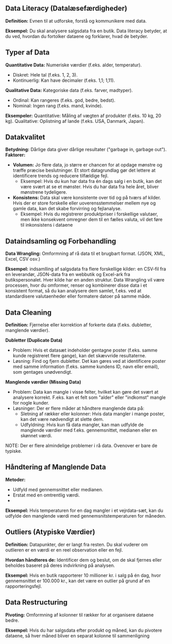 ## Data Literacy (Datalæsefærdigheder)
**Definition:** Evnen til at udforske, forstå og kommunikere med data.

**Eksempel:** Du skal analysere salgsdata fra en butik. Data literacy betyder, at du ved, hvordan du fortolker dataene og forklarer, hvad de betyder.

## Typer af Data
**Quantitative Data:** Numeriske værdier (f.eks. alder, temperatur).
  * Diskret: Hele tal (f.eks. 1, 2, 3).
  * Kontinuerlig: Kan have decimaler (f.eks. 1,1; 1,11).

**Qualitative Data:** Kategoriske data (f.eks. farver, madtyper).
  * Ordinal: Kan rangeres (f.eks. god, bedre, bedst).
  * Nominal: Ingen rang (f.eks. mand, kvinde).

**Eksempeler:**
Quantitative: Måling af vægten af produkter (f.eks. 10 kg, 20 kg).
Qualitative: Oplistning af lande (f.eks. USA, Danmark, Japan).

## Datakvalitet
**Betydning:** Dårlige data giver dårlige resultater ("garbage in, garbage out").
**Faktorer:**
  * **Volumen:** Jo flere data, jo større er chancen for at opdage mønstre og træffe præcise beslutninger. Et stort datagrundlag gør det lettere at identificere trends og reducere tilfældige fejl.
    * Eksempel: Hvis du kun har data fra én dags salg i en butik, kan det være svært at se et mønster. Hvis du har data fra hele året, bliver mønstrene tydeligere.
  * **Konsistens:** Data skal være konsistente over tid og på tværs af kilder. Hvis der er store forskelle eller uoverensstemmelser mellem nye og gamle data, kan det skabe forvirring og fejlanalyse.
    * Eksempel: Hvis du registrerer produktpriser i forskellige valutaer, men ikke konsekvent omregner dem til en fælles valuta, vil det føre til inkonsistens i dataene

## Dataindsamling og Forbehandling
**Data Wrangling:** Omformning af rå data til et brugbart format. (JSON, XML, Excel, CSV osv.)

**Eksempel:** indsamlling af salgsdata fra flere forskellige kilder: en CSV-fil fra en leverandør, JSON-data fra en webbutik og Excel-ark fra butikspersonalet. Hver kilde har en anden struktur. Data Wrangling vil være processen, hvor du omformer, renser og kombinerer disse data i et konsistent format, så du kan analysere dem samlet, f.eks. ved at standardisere valutaenheder eller formatere datoer på samme måde.

## Data Cleaning
**Definition:** Fjernelse eller korrektion af forkerte data (f.eks. dubletter, manglende værdier).

**Dubletter (Duplicate Data)**
* Problem: Hvis et datasæt indeholder gentagne poster (f.eks. samme kunde registreret flere gange), kan det skævvride resultaterne.
* Løsning: Find og fjern dubletter. Det kan gøres ved at identificere poster med samme information (f.eks. samme kundens ID, navn eller email), som gentages unødvendigt.

**Manglende værdier (Missing Data)**
* Problem: Data kan mangle i visse felter, hvilket kan gøre det svært at analysere korrekt. F.eks. kan et felt som "alder" eller "indkomst" mangle for nogle kunder.
* Løsninger: Der er flere måder at håndtere manglende data på:
  * Sletning af rækker eller kolonner: Hvis data mangler i mange poster, kan det være nødvendigt at slette dem.
  * Udfyldning: Hvis kun få data mangler, kan man udfylde de manglende værdier med f.eks. gennemsnittet, medianen eller en skønnet værdi.

 NOTE: Der er flere almindelige problemer i rå data. Ovenover er bare de typiske.

## Håndtering af Manglende Data
**Metoder:**
* Udfyld med gennemsnittet eller medianen.
* Erstat med en omtrentlig værdi.
* 
**Eksempel:** Hvis temperaturen for en dag mangler i et vejrdata-sæt, kan du udfylde den manglende værdi med gennemsnitstemperaturen for måneden.

## Outliers (Atypiske Værdier)
**Definition:** Datapunkter, der er langt fra resten. Du skal vuderer om outlieren er en værdi er en reel observation eller en fejl.

**Hvordan håndteres de:** Identificer dem og beslut, om de skal fjernes eller beholdes baseret på deres indvirkning på analysen.

**Eksempel:** Hvis en butik rapporterer 10 millioner kr. i salg på én dag, hvor gennemsnittet er 100.000 kr., kan det være en outlier på grund af en rapporteringsfejl.

## Data Restructuring
**Pivoting:** Omformning af kolonner til rækker for at organisere dataene bedre.

**Eksempel:** Hvis du har salgsdata efter produkt og måned, kan du pivotere dataene, så hver måned bliver en separat kolonne til sammenligning



  
